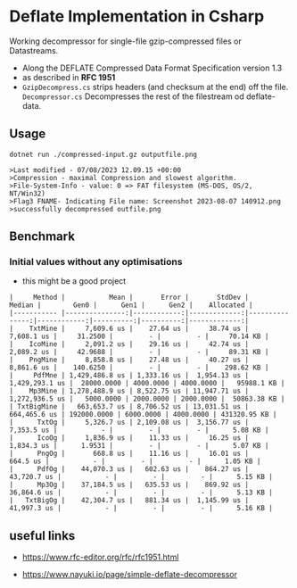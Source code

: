 ﻿# Deflate Implementation in Csharp

Working decompressor for single-file gzip-compressed files or Datastreams. 
- Along the DEFLATE Compressed Data Format Specification version 1.3
- as described in **RFC 1951**
- `GzipDecompress.cs` strips headers (and checksum at the end) off the file. `Decompressor.cs` Decompresses the rest of the filestream od deflate-data.

##  Usage
```
dotnet run ./compressed-input.gz outputfile.png

>Last modified - 07/08/2023 12.09.15 +00:00
>Compression - maximal Compression and slowest algorithm.
>File-System-Info - value: 0 => FAT filesystem (MS-DOS, OS/2, NT/Win32)
>Flag3 FNAME- Indicating File name: Screenshot 2023-08-07 140912.png
>successfully decompressed outfile.png
```

## Benchmark
### Initial values without any optimisations
- this might be a good project

```
|     Method |           Mean |       Error |       StdDev |         Median |        Gen0 |      Gen1 |      Gen2 |    Allocated |
|----------- |---------------:|------------:|-------------:|---------------:|------------:|----------:|----------:|-------------:|
|    TxtMine |     7,609.6 us |    27.64 us |     38.74 us |     7,608.1 us |     31.2500 |         - |         - |     70.14 KB |
|    IcoMine |     2,091.2 us |    29.16 us |     42.74 us |     2,089.2 us |     42.9688 |         - |         - |     89.31 KB |
|    PngMine |     8,858.8 us |    27.48 us |     40.27 us |     8,861.6 us |    140.6250 |         - |         - |    298.62 KB |
|     PdfMne | 1,429,486.8 us | 1,333.16 us |  1,954.13 us | 1,429,293.1 us |  28000.0000 | 4000.0000 | 4000.0000 |   95988.1 KB |
|    Mp3Mine | 1,278,488.9 us | 8,522.75 us | 11,947.71 us | 1,272,936.5 us |   5000.0000 | 2000.0000 | 2000.0000 |  50863.38 KB |
| TxtBigMine |   663,653.7 us | 8,706.52 us | 13,031.51 us |   664,465.6 us | 192000.0000 | 6000.0000 | 4000.0000 | 431320.95 KB |
|      TxtOg |     5,326.7 us | 2,109.08 us |  3,156.77 us |     7,353.5 us |           - |         - |         - |      5.08 KB |
|      IcoOg |     1,836.9 us |    11.33 us |     16.25 us |     1,834.3 us |      1.9531 |         - |         - |      5.07 KB |
|      PngOg |       668.8 us |    11.16 us |     16.01 us |       664.5 us |           - |         - |         - |      1.05 KB |
|      PdfOg |    44,070.3 us |   602.63 us |    864.27 us |    43,720.7 us |           - |         - |         - |      5.15 KB |
|      Mp3Og |    37,184.5 us |   635.53 us |    869.92 us |    36,864.6 us |           - |         - |         - |      5.13 KB |
|   TxtBigOg |    42,304.7 us |   881.34 us |  1,145.99 us |    41,997.3 us |           - |         - |         - |      5.16 KB |
```


## useful links

- https://www.rfc-editor.org/rfc/rfc1951.html

- https://www.nayuki.io/page/simple-deflate-decompressor
